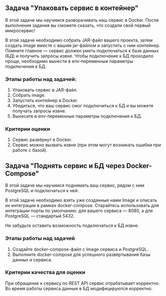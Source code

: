 ## Задача "Упаковать сервис в контейнер"
В этой задаче мы научимся разворачивать наш сервис в Docker. После выполнения задания вы сможете сказать, что создали свой первый микросервис!

В этой задаче необходимо собрать JAR-файл вашего проекта, затем создать image вместе с вашим jar-файлом и запустить с ним контейнер. Помните главное — сервис должен уметь подключаться к базе данных (БД) и получить запросы извне. Чтобы подключение к БД проходило проще, необходимо вынести в env-переменные параметры подключения к БД.



### Этапы работы над задачей:
1. Упаковать сервис в JAR-файл.
2. Собрать image.
3. Запустить контейнер в Docker.
4. Убедиться, что ваш сервис смог подключиться к БД и вы можете получать запросы извне.
5. Вынесите в env-переменные параметры подключения к БД.


### Критерии оценки
1. Сервис развёрнут в Docker.
2. Сервис можно вызвать извне (при этом могут возникать ошибки при работе с базой).

## Задача "Поднять сервис и БД через Docker-Compose"
В этой задаче мы научимся поднимать ваш сервис, рядом с ним PostgreSQL и подключаться к ней.

В этой задаче необходимо взять уже созданные нами Image и описать их интеграции в рамках docker-compose. Старайтесь использовать для интеграции порты по умолчанию: для вашего сервиса — 8080, а для PostgreSQL — стандартый 5432.

Не забудьте оставить возможность подключаться к БД извне.



### Этапы работы над задачей
1. Создайте docker-compose-файл с Image сервиса и PostgreSQL.
2. Выполните docker-compose для успешного развёртывания базы данных и сервиса.


### Критерии качества для оценки
При обращение к сервису по REST API сервис отрабатывает корректно.
Во время работы сервиса данные в БД модифицируются корректно.
